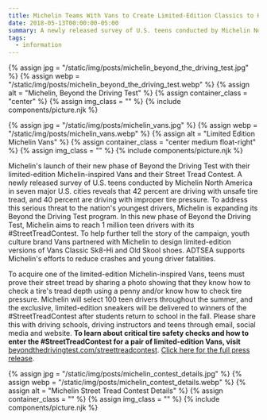 ```yaml
---
title: Michelin Teams With Vans to Create Limited-Edition Classics to Help Improve Teen Driving Safety
date: 2018-05-13T00:00:00-05:00
summary: A newly released survey of U.S. teens conducted by Michelin North America in seven major U.S. cities reveals that 42 percent are driving with unsafe tire tread, and 40 percent are driving with...
tags:
  - information
---
```

{% assign jpg = "/static/img/posts/michelin_beyond_the_driving_test.jpg" %}
{% assign webp = "/static/img/posts/michelin_beyond_the_driving_test.webp" %}
{% assign alt = "Michelin, Beyond the Driving Test" %}
{% assign container_class = "center" %}
{% assign img_class = "" %}
{% include components/picture.njk %}

{% assign jpg = "/static/img/posts/michelin_vans.jpg" %}
{% assign webp = "/static/img/posts/michelin_vans.webp" %}
{% assign alt = "Limited Edition Michelin Vans" %}
{% assign container_class = "center medium float-right" %}
{% assign img_class = "" %}
{% include components/picture.njk %}

Michelin's launch of their new phase of Beyond the Driving Test with their limited-edition Michelin-inspired Vans and their Street Tread Contest. A newly released survey of U.S. teens conducted by Michelin North America in seven major U.S. cities reveals that 42 percent are driving with unsafe tire tread, and 40 percent are driving with improper tire pressure. To address this serious threat to the nation's youngest drivers, Michelin is expanding its Beyond the Driving Test program. In this new phase of Beyond the Driving Test, Michelin aims to reach 1 million teen drivers with its #StreetTreadContest. To help further tell the story of the campaign, youth culture brand Vans partnered with Michelin to design limited-edition versions of Vans Classic Sk8-Hi and Old Skool shoes. ADTSEA supports Michelin's efforts to reduce crashes and young driver fatalities.

To acquire one of the limited-edition Michelin-inspired Vans, teens must prove their street tread by sharing a photo showing that they know how to check a tire's tread depth using a penny and/or know how to check tire pressure. Michelin will select 100 teen drivers throughout the summer, and the exclusive, limited-edition sneakers will be delivered to winners of the #StreetTreadContest after students return to school in the fall. Please share this with driving schools, driving instructors and teens through email, social media and website. **To learn about critical tire safety checks and how to enter the #StreetTreadContest for a pair of limited-edition Vans, visit** [beyondthedrivingtest.com/streettreadcontest](https://beyondthedrivingtest.com/streettreadcontest/). [Click here for the full press release](https://michelinmedia.com/pages/blog/detail/article/c0/a728/).

{% assign jpg = "/static/img/posts/michelin_contest_details.jpg" %}
{% assign webp = "/static/img/posts/michelin_contest_details.webp" %}
{% assign alt = "Michelin Street Tread Contest Details" %}
{% assign container_class = "" %}
{% assign img_class = "" %}
{% include components/picture.njk %}
